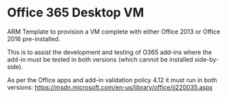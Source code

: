 # Office 365 Desktop VM

ARM Template to provision a VM complete with either Office 2013 or Office 2016 pre-installed.  

This is to assist the development and testing of O365 add-ins where the add-in must be tested in both versions (which cannot be installed side-by-side).

As per the Office apps and add-in validation policy 4.12 it must run in both versions: https://msdn.microsoft.com/en-us/library/office/jj220035.aspx
